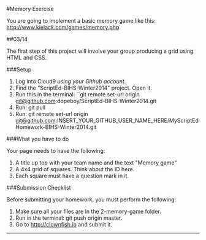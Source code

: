 #Memory Exercise

You are going to implement a basic memory game like this: http://www.kielack.com/games/memory.php

##03/14

The first step of this project will involve your group producing a grid using HTML and CSS.

###Setup

1. Log into Cloud9 *using your Github account*.
2. Find the "ScriptEd-BIHS-Winter2014" project. Open it.
3. Run this in the terminal: ``git remote set-url origin git@github.com:dopeboy/ScriptEd-BIHS-Winter2014.git
4. Run: git pull
5. Run: git remote set-url origin git@github.com:INSERT_YOUR_GITHUB_USER_NAME_HERE/MyScriptEdHomework-BIHS-Winter2014.git
 
###What you have to do

Your page needs to have the following:

1. A title up top with your team name and the text "Memory game" 
2. A 4x4 grid of squares. Think about the ID here.
3. Each square must have a question mark in it.


###Submission Checklist

Before submitting your homework, you must perform the following:

1. Make sure all your files are in the 2-memory-game folder.
2. Run in the terminal: git push origin master.
3. Go to http://clownfish.io and submit it.
 
-----------------------
